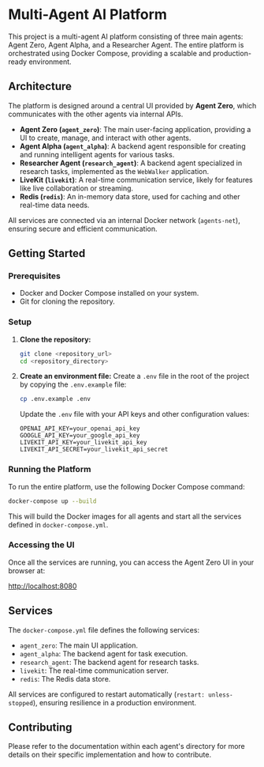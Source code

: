 # Multi-Agent AI Platform

This project is a multi-agent AI platform consisting of three main agents: Agent Zero, Agent Alpha, and a Researcher Agent. The entire platform is orchestrated using Docker Compose, providing a scalable and production-ready environment.

## Architecture

The platform is designed around a central UI provided by **Agent Zero**, which communicates with the other agents via internal APIs.

-   **Agent Zero (`agent_zero`)**: The main user-facing application, providing a UI to create, manage, and interact with other agents.
-   **Agent Alpha (`agent_alpha`)**: A backend agent responsible for creating and running intelligent agents for various tasks.
-   **Researcher Agent (`research_agent`)**: A backend agent specialized in research tasks, implemented as the `WebWalker` application.
-   **LiveKit (`livekit`)**: A real-time communication service, likely for features like live collaboration or streaming.
-   **Redis (`redis`)**: An in-memory data store, used for caching and other real-time data needs.

All services are connected via an internal Docker network (`agents-net`), ensuring secure and efficient communication.

## Getting Started

### Prerequisites

-   Docker and Docker Compose installed on your system.
-   Git for cloning the repository.

### Setup

1.  **Clone the repository:**
    ```bash
    git clone <repository_url>
    cd <repository_directory>
    ```

2.  **Create an environment file:**
    Create a `.env` file in the root of the project by copying the `.env.example` file:
    ```bash
    cp .env.example .env
    ```
    Update the `.env` file with your API keys and other configuration values:
    ```
    OPENAI_API_KEY=your_openai_api_key
    GOOGLE_API_KEY=your_google_api_key
    LIVEKIT_API_KEY=your_livekit_api_key
    LIVEKIT_API_SECRET=your_livekit_api_secret
    ```

### Running the Platform

To run the entire platform, use the following Docker Compose command:

```bash
docker-compose up --build
```

This will build the Docker images for all agents and start all the services defined in `docker-compose.yml`.

### Accessing the UI

Once all the services are running, you can access the Agent Zero UI in your browser at:

[http://localhost:8080](http://localhost:8080)

## Services

The `docker-compose.yml` file defines the following services:

-   `agent_zero`: The main UI application.
-   `agent_alpha`: The backend agent for task execution.
-   `research_agent`: The backend agent for research tasks.
-   `livekit`: The real-time communication server.
-   `redis`: The Redis data store.

All services are configured to restart automatically (`restart: unless-stopped`), ensuring resilience in a production environment.

## Contributing

Please refer to the documentation within each agent's directory for more details on their specific implementation and how to contribute.
